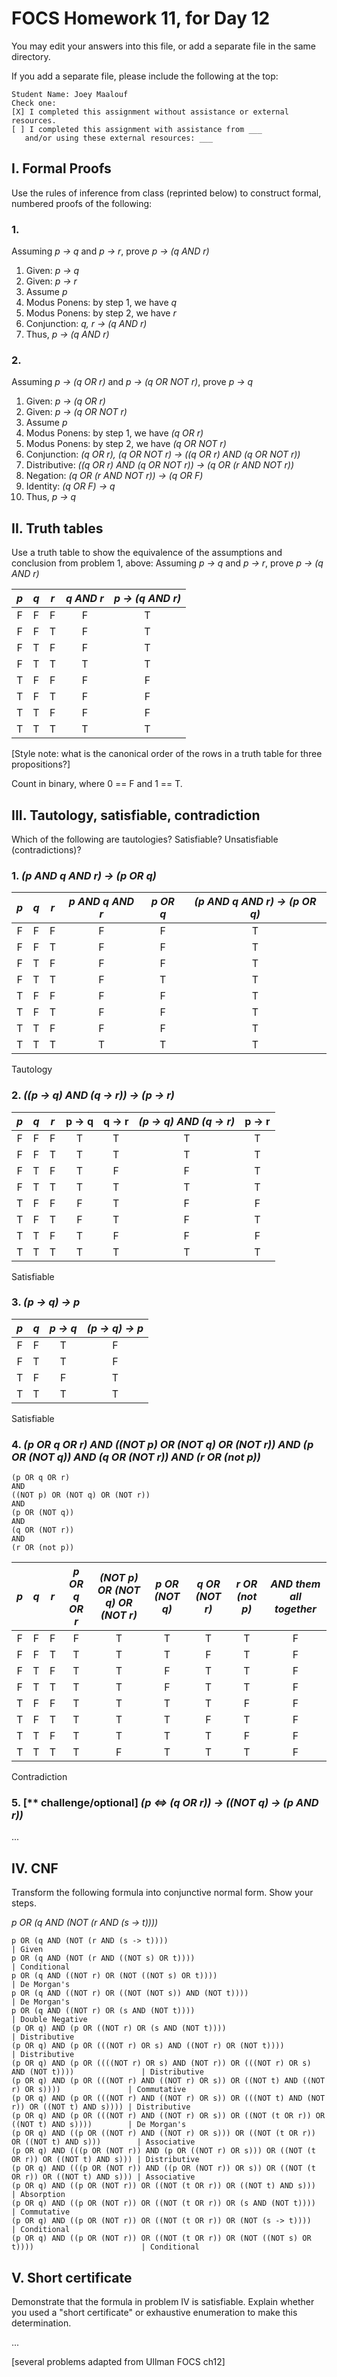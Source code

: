 # FOCS Homework 11, for Day 12

You may edit your answers into this file, or add a separate file in the same directory.

If you add a separate file, please include the following at the top:

```
Student Name: Joey Maalouf
Check one:
[X] I completed this assignment without assistance or external resources.
[ ] I completed this assignment with assistance from ___
   and/or using these external resources: ___
```

## I. Formal Proofs

Use the rules of inference from class (reprinted below) to construct formal, numbered proofs of the following:

### 1. 

Assuming _p -> q_ and _p -> r_, prove _p -> (q AND r)_

1. Given: _p -> q_
2. Given: _p -> r_
3. Assume _p_
4. Modus Ponens: by step 1, we have _q_
5. Modus Ponens: by step 2, we have _r_
6. Conjunction: _q, r -> (q AND r)_
7. Thus, _p -> (q AND r)_

### 2.

Assuming _p -> (q OR r)_ and _p -> (q OR NOT r)_, prove _p -> q_

1. Given: _p -> (q OR r)_
2. Given: _p -> (q OR NOT r)_
3. Assume _p_
4. Modus Ponens: by step 1, we have _(q OR r)_
5. Modus Ponens: by step 2, we have _(q OR NOT r)_
6. Conjunction: _(q OR r), (q OR NOT r) -> ((q OR r) AND (q OR NOT r))_
7. Distributive: _((q OR r) AND (q OR NOT r)) -> (q OR (r AND NOT r))_
8. Negation: _(q OR (r AND NOT r)) -> (q OR F)_
9. Identity: _(q OR F) -> q_
10. Thus, _p -> q_


## II. Truth tables

Use a truth table to show the equivalence of the assumptions and conclusion from problem 1, above: Assuming _p -> q_ and _p -> r_, prove _p -> (q AND r)_

 _p_ | _q_ | _r_ | _q AND r_ | _p -> (q AND r)_
:---:|:---:|:---:|:---------:|:----------------:
  F  |  F  |  F  |     F     |         T
  F  |  F  |  T  |     F     |         T
  F  |  T  |  F  |     F     |         T
  F  |  T  |  T  |     T     |         T
  T  |  F  |  F  |     F     |         F
  T  |  F  |  T  |     F     |         F
  T  |  T  |  F  |     F     |         F
  T  |  T  |  T  |     T     |         T

[Style note: what is the canonical order of the rows in a truth table for three propositions?]

Count in binary, where 0 == F and 1 == T.


## III. Tautology, satisfiable, contradiction

Which of the following are tautologies? Satisfiable? Unsatisfiable (contradictions)?

### 1. _(p AND q AND r) -> (p OR q)_

 _p_ | _q_ | _r_ | _p AND q AND r_  | _p OR q_ | _(p AND q AND r) -> (p OR q)_
:---:|:---:|:---:|:----------------:|:--------:|:-----------------------------:
  F  |  F  |  F  |        F         |     F    |               T
  F  |  F  |  T  |        F         |     F    |               T
  F  |  T  |  F  |        F         |     F    |               T
  F  |  T  |  T  |        F         |     T    |               T
  T  |  F  |  F  |        F         |     F    |               T
  T  |  F  |  T  |        F         |     F    |               T
  T  |  T  |  F  |        F         |     F    |               T
  T  |  T  |  T  |        T         |     T    |               T

Tautology


### 2. _((p -> q) AND (q -> r)) -> (p -> r)_

 _p_ | _q_ | _r_ | p -> q | q -> r | _(p -> q) AND (q -> r)_ | p -> r
:---:|:---:|:---:|:------:|:------:|:-----------------------:|:------:
  F  |  F  |  F  |    T   |    T   |            T            |    T
  F  |  F  |  T  |    T   |    T   |            T            |    T
  F  |  T  |  F  |    T   |    F   |            F            |    T
  F  |  T  |  T  |    T   |    T   |            T            |    T
  T  |  F  |  F  |    F   |    T   |            F            |    F
  T  |  F  |  T  |    F   |    T   |            F            |    T
  T  |  T  |  F  |    T   |    F   |            F            |    F
  T  |  T  |  T  |    T   |    T   |            T            |    T

Satisfiable


### 3. _(p -> q) -> p_

 _p_ | _q_ | _p -> q_ | _(p -> q) -> p_
:---:|:---:|:--------:|:---------------:
  F  |  F  |     T    |        F
  F  |  T  |     T    |        F
  T  |  F  |     F    |        T
  T  |  T  |     T    |        T

Satisfiable


### 4. _(p OR q OR r) AND ((NOT p) OR (NOT q) OR (NOT r)) AND (p OR (NOT q)) AND (q OR (NOT r)) AND (r OR (not p))_

```
(p OR q OR r)
AND
((NOT p) OR (NOT q) OR (NOT r))
AND
(p OR (NOT q))
AND
(q OR (NOT r))
AND
(r OR (not p))
```

 _p_ | _q_ | _r_ | _p OR q OR r_ | _(NOT p) OR (NOT q) OR (NOT r)_ | _p OR (NOT q)_ | _q OR (NOT r)_ | _r OR (not p)_ | _AND them all together_
:---:|:---:|:---:|:-------------:|:-------------------------------:|:--------------:|:--------------:|:--------------:|:-----------------------:
  F  |  F  |  F  |       F       |                T                |        T       |        T       |        T       |            F
  F  |  F  |  T  |       T       |                T                |        T       |        F       |        T       |            F
  F  |  T  |  F  |       T       |                T                |        F       |        T       |        T       |            F
  F  |  T  |  T  |       T       |                T                |        F       |        T       |        T       |            F
  T  |  F  |  F  |       T       |                T                |        T       |        T       |        F       |            F
  T  |  F  |  T  |       T       |                T                |        T       |        F       |        T       |            F
  T  |  T  |  F  |       T       |                T                |        T       |        T       |        F       |            F
  T  |  T  |  T  |       T       |                F                |        T       |        T       |        T       |            F

Contradiction


### 5. [** challenge/optional] _(p <=> (q OR r)) -> ((NOT q) -> (p AND r))_

...


## IV. CNF

Transform the following formula into conjunctive normal form. Show your steps.

_p OR (q AND (NOT (r AND (s -> t))))_

```
p OR (q AND (NOT (r AND (s -> t))))                                                              | Given
p OR (q AND (NOT (r AND ((NOT s) OR t))))                                                        | Conditional
p OR (q AND ((NOT r) OR (NOT ((NOT s) OR t))))                                                   | De Morgan's
p OR (q AND ((NOT r) OR ((NOT (NOT s)) AND (NOT t))))                                            | De Morgan's
p OR (q AND ((NOT r) OR (s AND (NOT t))))                                                        | Double Negative
(p OR q) AND (p OR ((NOT r) OR (s AND (NOT t))))                                                 | Distributive
(p OR q) AND (p OR (((NOT r) OR s) AND ((NOT r) OR (NOT t))))                                    | Distributive
(p OR q) AND (p OR ((((NOT r) OR s) AND (NOT r)) OR (((NOT r) OR s) AND (NOT t))))               | Distributive
(p OR q) AND (p OR (((NOT r) AND ((NOT r) OR s)) OR ((NOT t) AND ((NOT r) OR s))))               | Commutative
(p OR q) AND (p OR (((NOT r) AND ((NOT r) OR s)) OR (((NOT t) AND (NOT r)) OR ((NOT t) AND s)))) | Distributive
(p OR q) AND (p OR (((NOT r) AND ((NOT r) OR s)) OR ((NOT (t OR r)) OR ((NOT t) AND s))))        | De Morgan's
(p OR q) AND ((p OR ((NOT r) AND ((NOT r) OR s))) OR ((NOT (t OR r)) OR ((NOT t) AND s)))        | Associative
(p OR q) AND (((p OR (NOT r)) AND (p OR ((NOT r) OR s))) OR ((NOT (t OR r)) OR ((NOT t) AND s))) | Distributive
(p OR q) AND (((p OR (NOT r)) AND ((p OR (NOT r)) OR s)) OR ((NOT (t OR r)) OR ((NOT t) AND s))) | Associative
(p OR q) AND ((p OR (NOT r)) OR ((NOT (t OR r)) OR ((NOT t) AND s)))                             | Absorption
(p OR q) AND ((p OR (NOT r)) OR ((NOT (t OR r)) OR (s AND (NOT t))))                             | Commutative
(p OR q) AND ((p OR (NOT r)) OR ((NOT (t OR r)) OR (NOT (s -> t))))                              | Conditional
(p OR q) AND ((p OR (NOT r)) OR ((NOT (t OR r)) OR (NOT ((NOT s) OR t))))                        | Conditional
```

## V. Short certificate

Demonstrate that the formula in problem IV is satisfiable. Explain whether you used a "short certificate" or exhaustive enumeration to make this determination.

...


[several problems adapted from Ullman FOCS ch12]
